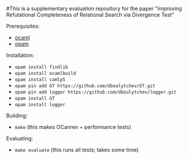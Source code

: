 #This is a supplementary evaluation repository for the paper "Improving Refutational Completeness of Relational Search via Divergence Test"

Prerequisites:

* [ocaml](ocaml.org)
* [opam](opam.ocaml.org)

Installation:

* `opam install findlib`
* `opam install ocamlbuild`
* `opam install camlp5`
* `opam pin add GT https://github.com/dboulytchev/GT.git`
* `opam pin add logger https://github.com/dboulytchev/logger.git`
* `opam install GT`
* `opam install logger`

Building:

* `make` (this makes OCanren + performance tests)

Evaluating:

* `make evaluate` (this runs all tests; takes some time)



